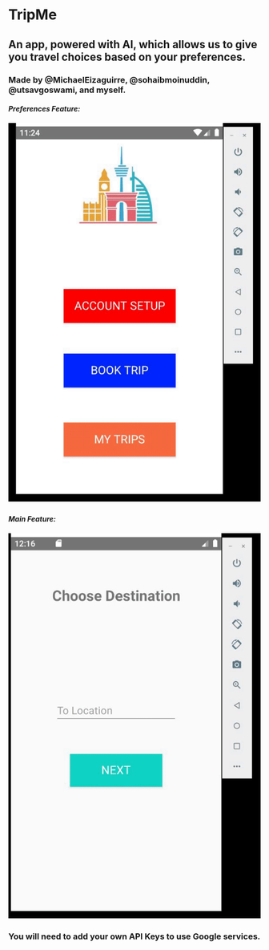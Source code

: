 # TripMe
## An app, powered with AI, which allows us to give you travel choices based on your preferences.
### Made by @MichaelEizaguirre, @sohaibmoinuddin, @utsavgoswami, and myself.

#### *Preferences Feature:*
##### ![Gif of preferences feature](appPrefGif.gif)

#### *Main Feature:*
##### ![Gif of main feature](appVidGif.gif)

### You will need to add your own API Keys to use Google services.

